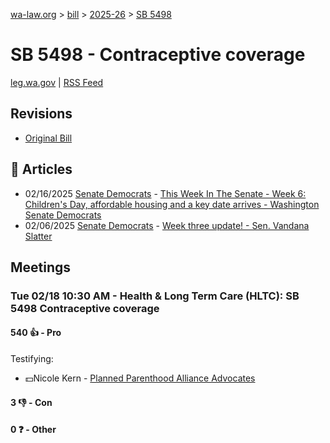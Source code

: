 [wa-law.org](/) > [bill](/bill/) > [2025-26](/bill/2025-26/) > [SB 5498](/bill/2025-26/sb/5498/)

# SB 5498 - Contraceptive coverage
[leg.wa.gov](https://app.leg.wa.gov/billsummary?BillNumber=5498&Year=2025&Initiative=false) | [RSS Feed](./rss.xml)

## Revisions
* [Original Bill](1/)

## 📰 Articles
* 02/16/2025 [Senate Democrats](/org/senate_democrats/) - [This Week In The Senate - Week 6: Children's Day, affordable housing and a key date arrives - Washington Senate Democrats](https://senatedemocrats.wa.gov/blog/2025/02/16/this-week-in-the-senate-week-6-childrens-day-affordable-housing-and-a-key-date-arrives/#:~:text=Senate%20Bill%205498)
* 02/06/2025 [Senate Democrats](/org/senate_democrats/) - [Week three update! - Sen. Vandana Slatter](https://senatedemocrats.wa.gov/slatter/2025/02/06/week-three-update/#:~:text=SB%205498,)

## Meetings
### Tue 02/18 10:30 AM - Health & Long Term Care (HLTC): SB 5498 Contraceptive coverage
#### 540 👍 - Pro
Testifying:
* 💵Nicole Kern - [Planned Parenthood Alliance Advocates](/org/planned_parenthood_alliance_advocates/)

#### 3 👎 - Con

#### 0 ❓ - Other

